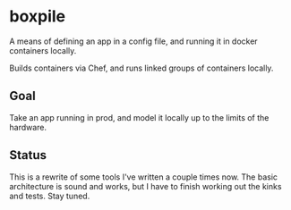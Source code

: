 # boxpile

A means of defining an app in a config file, and running it in docker containers locally.

Builds containers via Chef, and runs linked groups of containers locally.

## Goal

Take an app running in prod, and model it locally up to the limits of the hardware.

## Status

This is a rewrite of some tools I've written a couple times now.  The basic architecture is sound and works, but I have to finish working out the kinks and tests.  Stay tuned.